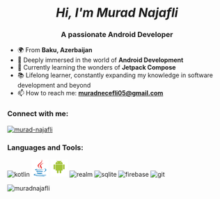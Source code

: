 <h1 align="center"><em>Hi, I'm Murad Najafli</em></h1>
<h3 align="center">A passionate Android Developer</h3>

- 🌍 From **Baku, Azerbaijan**
- 🚀 Deeply immersed in the world of **Android Development**
- 🌱 Currently learning the wonders of **Jetpack Compose**
- 📚 Lifelong learner, constantly expanding my knowledge in software development and beyond
- 📫 How to reach me: **muradnecefli05@gmail.com**

<h3 align="left">Connect with me:</h3>
<p align="left">
<a href="https://linkedin.com/in/murad-najafli" target="blank"><img align="center" src="https://raw.githubusercontent.com/rahuldkjain/github-profile-readme-generator/master/src/images/icons/Social/linked-in-alt.svg" alt="murad-najafli" height="30" width="40" /></a>
</p>

<h3 align="left">Languages and Tools:</h3>
<p align="left">
    <img src="https://www.vectorlogo.zone/logos/kotlinlang/kotlinlang-icon.svg" alt="kotlin" width="40" height="40"/>
    <img src="https://raw.githubusercontent.com/devicons/devicon/master/icons/java/java-original.svg" alt="java" width="40" height="40"/>
    <img src="https://raw.githubusercontent.com/devicons/devicon/master/icons/android/android-original-wordmark.svg" alt="android" width="40" height="40"/>
    <img src="https://raw.githubusercontent.com/bestofjs/bestofjs-webui/8665e8c267a0215f3159df28b33c365198101df5/public/logos/realm.svg" alt="realm" width="40" height="40"/>
    <img src="https://www.vectorlogo.zone/logos/sqlite/sqlite-icon.svg" alt="sqlite" width="40" height="40"/>
    <img src="https://www.vectorlogo.zone/logos/firebase/firebase-icon.svg" alt="firebase" width="40" height="40"/>
    <img src="https://www.vectorlogo.zone/logos/git-scm/git-scm-icon.svg" alt="git" width="40" height="40"/>
</p>

<p><img align="center" src="https://github-readme-stats.vercel.app/api/top-langs?username=muradnajafli&show_icons=true&locale=en&layout=compact" alt="muradnajafli" /></p>
